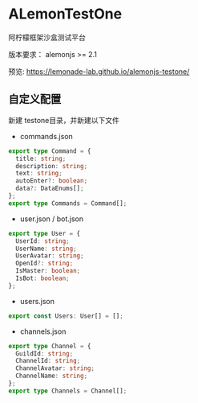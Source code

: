 # ALemonTestOne

阿柠檬框架沙盒测试平台

版本要求： alemonjs >= 2.1

预览: https://lemonade-lab.github.io/alemonjs-testone/

## 自定义配置

新建 testone目录，并新建以下文件

- commands.json

```ts
export type Command = {
  title: string;
  description: string;
  text: string;
  autoEnter?: boolean;
  data?: DataEnums[];
};
export type Commands = Command[];
```

- user.json / bot.json

```ts
export type User = {
  UserId: string;
  UserName: string;
  UserAvatar: string;
  OpenId?: string;
  IsMaster: boolean;
  IsBot: boolean;
};
```

- users.json

```ts
export const Users: User[] = [];
```

- channels.json

```ts
export type Channel = {
  GuildId: string;
  ChannelId: string;
  ChannelAvatar: string;
  ChannelName: string;
};
export type Channels = Channel[];
```
